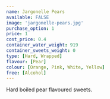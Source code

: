 ```yaml
---
name: Jargonelle Pears
available: FALSE
image: 'jargonelle-pears.jpg'
purchase_option: 1
price: 1
cost_price: 0.4
container_water_weight: 919
container_sweets_weight: 0
type: [Hard, Wrapped]
flavour: [Pear]
colour: [Orange, Pink, White, Yellow]
free: [Alcohol]
---
```

Hard boiled pear flavoured sweets.